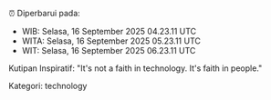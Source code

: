 ⏰ Diperbarui pada:
- WIB: Selasa, 16 September 2025 04.23.11 UTC
- WITA: Selasa, 16 September 2025 05.23.11 UTC
- WIT: Selasa, 16 September 2025 06.23.11 UTC

Kutipan Inspiratif:
"It's not a faith in technology. It's faith in people."


Kategori: technology


